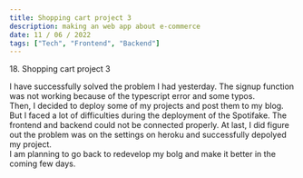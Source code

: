 ```yaml
---
title: Shopping cart project 3
description: making an web app about e-commerce
date: 11 / 06 / 2022
tags: ["Tech", "Frontend", "Backend"]
---
```


<p>18. Shopping cart project 3</p>


<p> I have successfully solved the problem I had yesterday. The signup function was not working because of the typescript error and some typos.<br/>
Then, I decided to deploy some of my projects and post them to my blog.
But I faced a lot of difficulties during the deployment of the Spotifake.
The frontend and backend could not be connected properly. At last, I did figure out the problem was on the settings on heroku and successfully depolyed my project.<br/>
I am planning to go back to redevelop my bolg and make it better in the coming few days.
</p>

